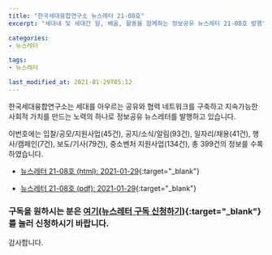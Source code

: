 ```yaml
---
title: "한국세대융합연구소 뉴스레터 21-08호"
excerpt: "세대내 및 세대간 일, 배움, 활동을 함께하는 정보공유 뉴스레터 21-08호 발행" 

categories:
- 뉴스레터

tags:
- 뉴스레터

last_modified_at: 2021-01-29T05:12
---
```


한국세대융합연구소는 세대를 아우르는 공유와 협력 네트워크를 구축하고 지속가능한 사회적 가치를 만드는 노력의 하나로 정보공유 뉴스레터를 발행하고 있습니다.

이번호에는 입찰/공모/지원사업(45건), 공지/소식/알림(93건), 일자리/채용(41건), 행사/캠페인(7건), 보도/기사(79건), 중소벤처 지원사업(134건), 총 399건의 정보를 수록하였습니다.

* [뉴스레터 21-08호 (html): 2021-01-29](https://gcrcenter.github.io/assets/htmls/gcrc_news_letter_20210129.html){:target="_blank"}

* [뉴스레터 21-08호 (pdf): 2021-01-29](https://gcrcenter.github.io/assets/pdfs/news_letter_20210129.pdf){:target="_blank"}


### 구독을 원하시는 분은 [여기(뉴스레터 구독 신청하기)](https://forms.gle/MJ5gVHCdunBXXWVB7){:target="_blank"} 를 눌러 신청하시기 바랍니다.


감사합니다.
